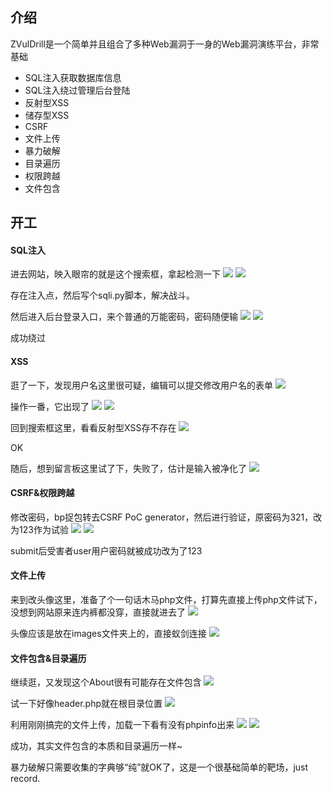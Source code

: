 ## 介绍
ZVulDrill是一个简单并且组合了多种Web漏洞于一身的Web漏洞演练平台，非常基础

- SQL注入获取数据库信息
- SQL注入绕过管理后台登陆
- 反射型XSS
- 储存型XSS
- CSRF
- 文件上传
- 暴力破解
- 目录遍历
- 权限跨越
- 文件包含

## 开工
#### SQL注入
进去网站，映入眼帘的就是这个搜索框，拿起检测一下
![](https://github.com/saiyanlee/Record/tree/master/Web/ZVulDrill/images/1.png)
![](https://github.com/saiyanlee/Record/tree/master/Web/ZVulDrill/images/2.png)

存在注入点，然后写个sqli.py脚本，解决战斗。

然后进入后台登录入口，来个普通的万能密码，密码随便输
![](https://github.com/saiyanlee/Record/tree/master/Web/ZVulDrill/images/3.png)
![](https://github.com/saiyanlee/Record/tree/master/Web/ZVulDrill/images/4.png)

成功绕过

#### XSS
逛了一下，发现用户名这里很可疑，编辑可以提交修改用户名的表单
![](https://github.com/saiyanlee/Record/tree/master/Web/ZVulDrill/images/5.png)

操作一番，它出现了
![](https://github.com/saiyanlee/Record/tree/master/Web/ZVulDrill/images/6.png)
![](https://github.com/saiyanlee/Record/tree/master/Web/ZVulDrill/images/7.png)

回到搜索框这里，看看反射型XSS存不存在
![](https://github.com/saiyanlee/Record/tree/master/Web/ZVulDrill/images/8.png)

OK

随后，想到留言板这里试了下，失败了，估计是输入被净化了
![](https://github.com/saiyanlee/Record/tree/master/Web/ZVulDrill/images/9.png)

#### CSRF&权限跨越
修改密码，bp捉包转去CSRF PoC generator，然后进行验证，原密码为321，改为123作为试验
![](https://github.com/saiyanlee/Record/tree/master/Web/ZVulDrill/images/10.png)
![](https://github.com/saiyanlee/Record/tree/master/Web/ZVulDrill/images/11.png)

submit后受害者user用户密码就被成功改为了123

#### 文件上传
来到改头像这里，准备了个一句话木马php文件，打算先直接上传php文件试下，没想到网站原来连内裤都没穿，直接就进去了
![](https://github.com/saiyanlee/Record/tree/master/Web/ZVulDrill/images/12.png)

头像应该是放在images文件夹上的，直接蚁剑连接
![](https://github.com/saiyanlee/Record/tree/master/Web/ZVulDrill/images/13.png)

#### 文件包含&目录遍历
继续逛，又发现这个About很有可能存在文件包含
![](https://github.com/saiyanlee/Record/tree/master/Web/ZVulDrill/images/14.png)

试一下好像header.php就在根目录位置
![](https://github.com/saiyanlee/Record/tree/master/Web/ZVulDrill/images/15.png)

利用刚刚搞完的文件上传，加载一下看有没有phpinfo出来
![](https://github.com/saiyanlee/Record/tree/master/Web/ZVulDrill/images/16.png)
![](https://github.com/saiyanlee/Record/tree/master/Web/ZVulDrill/images/17.png)

成功，其实文件包含的本质和目录遍历一样~

暴力破解只需要收集的字典够“纯”就OK了，这是一个很基础简单的靶场，just record.
